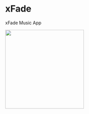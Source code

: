 xFade
=====

xFade Music App

<img src="http://f.cl.ly/items/1Q2f322m2i2Q0K3t0a3G/03.png" height="250px" width="250px" />



